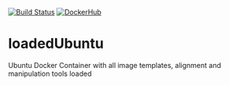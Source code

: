 [![Build Status](https://travis-ci.org/Robbie1977/loadedUbuntu.svg?branch=master)](https://travis-ci.org/Robbie1977/loadedUbuntu) 
[![DockerHub](https://hub.docker.com/public/images/logos/mini-logo.svg)](https://hub.docker.com/r/rcourt/loadedubuntu/)

# loadedUbuntu
Ubuntu Docker Container with all image templates, alignment and manipulation tools loaded
